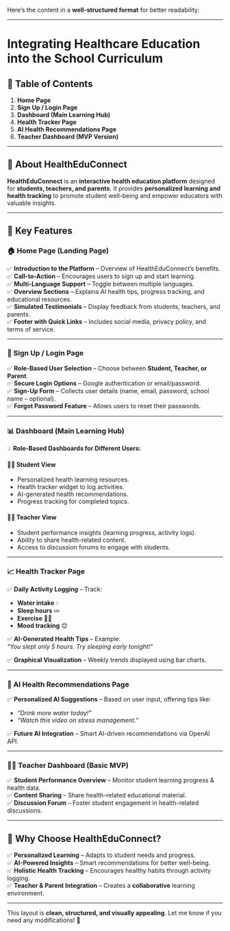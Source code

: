 Here’s the content in a **well-structured format** for better readability:  

---

# **Integrating Healthcare Education into the School Curriculum**  

## **📌 Table of Contents**  
1. **Home Page**  
2. **Sign Up / Login Page**  
3. **Dashboard (Main Learning Hub)**  
4. **Health Tracker Page**  
5. **AI Health Recommendations Page**  
6. **Teacher Dashboard (MVP Version)**  

---

## **📖 About HealthEduConnect**  
**HealthEduConnect** is an **interactive health education platform** designed for **students, teachers, and parents**. It provides **personalized learning and health tracking** to promote student well-being and empower educators with valuable insights.  

---

## **🚀 Key Features**  

### **🏠 Home Page (Landing Page)**  
✅ **Introduction to the Platform** – Overview of HealthEduConnect’s benefits.  
✅ **Call-to-Action** – Encourages users to sign up and start learning.  
✅ **Multi-Language Support** – Toggle between multiple languages.  
✅ **Overview Sections** – Explains AI health tips, progress tracking, and educational resources.  
✅ **Simulated Testimonials** – Display feedback from students, teachers, and parents.  
✅ **Footer with Quick Links** – Includes social media, privacy policy, and terms of service.  

---

### **🔑 Sign Up / Login Page**  
✅ **Role-Based User Selection** – Choose between **Student, Teacher, or Parent**.  
✅ **Secure Login Options** – Google authentication or email/password.  
✅ **Sign-Up Form** – Collects user details (name, email, password, school name – optional).  
✅ **Forgot Password Feature** – Allows users to reset their passwords.  

---

### **📊 Dashboard (Main Learning Hub)**  

💡 **Role-Based Dashboards for Different Users:**  

#### 👩‍🎓 **Student View**  
- Personalized health learning resources.  
- Health tracker widget to log activities.  
- AI-generated health recommendations.  
- Progress tracking for completed topics.  

#### 👨‍🏫 **Teacher View**  
- Student performance insights (learning progress, activity logs).  
- Ability to share health-related content.  
- Access to discussion forums to engage with students.  

---

### **📈 Health Tracker Page**  
✅ **Daily Activity Logging** – Track:  
- **Water intake** 💧  
- **Sleep hours** 💤  
- **Exercise** 🏃‍♂️  
- **Mood tracking** 😊  

✅ **AI-Generated Health Tips** – Example:  
*"You slept only 5 hours. Try sleeping early tonight!"*  

✅ **Graphical Visualization** – Weekly trends displayed using bar charts.  

---

### **🤖 AI Health Recommendations Page**  
✅ **Personalized AI Suggestions** – Based on user input, offering tips like:  
- *“Drink more water today!”*  
- *“Watch this video on stress management.”*  

✅ **Future AI Integration** – Smart AI-driven recommendations via OpenAI API.  

---

### **👩‍🏫 Teacher Dashboard (Basic MVP)**  
✅ **Student Performance Overview** – Monitor student learning progress & health data.  
✅ **Content Sharing** – Share health-related educational material.  
✅ **Discussion Forum** – Foster student engagement in health-related discussions.  

---

## **🌟 Why Choose HealthEduConnect?**  
✅ **Personalized Learning** – Adapts to student needs and progress.  
✅ **AI-Powered Insights** – Smart recommendations for better well-being.  
✅ **Holistic Health Tracking** – Encourages healthy habits through activity logging.  
✅ **Teacher & Parent Integration** – Creates a **collaborative** learning environment.  

---

This layout is **clean, structured, and visually appealing**. Let me know if you need any modifications! 🚀
